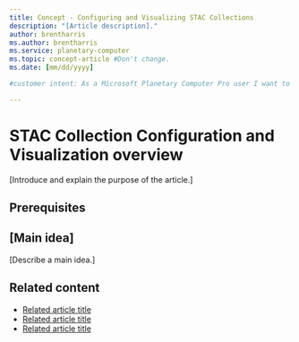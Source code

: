 ```yaml
---
title: Concept - Configuring and Visualizing STAC Collections
description: "[Article description]."
author: brentharris
ms.author: brentharris
ms.service: planetary-computer
ms.topic: concept-article #Don't change.
ms.date: [mm/dd/yyyy]

#customer intent: As a Microsoft Planetary Computer Pro user I want to understand how to configure my STAC Collection to help visualize my data. 

---
```


<!-- --------------------------------------

- Use this template with pattern instructions for:

Concept

- Before you sign off or merge:

Remove all comments except the customer intent.

- Feedback:

https://aka.ms/patterns-feedback

-->

# STAC Collection Configuration and Visualization overview

<!-- Required: Article headline - H1

Identify the product, service, or feature the
article covers.

-->

[Introduce and explain the purpose of the article.]

<!-- Required: Introductory paragraphs (no heading)

Write a brief introduction that can help the user
determine whether the article is relevant for them
and to describe the concept the article covers.

For definitive concepts, it's better to lead with a
sentence in the form, "X is a (type of) Y that does Z."

-->

## Prerequisites

<!--Optional: Prerequisites - H2

If this section is needed, make "Prerequisites" your
first H2 in the article.

Use clear and unambiguous language and use
an unordered list format. 

-->

## [Main idea]

[Describe a main idea.]

<!-- Required: Main ideas - H2

Use one or more H2 sections to describe the main ideas
of the concept.

Follow each H2 heading with a sentence about how
the section contributes to the whole. Then, describe 
the concept's critical features as you define what it is.

-->

## Related content

- [Related article title](link.md)
- [Related article title](link.md)
- [Related article title](link.md)

<!-- Optional: Related content - H2

Consider including a "Related content" H2 section that 
lists links to 1 to 3 articles the user might find helpful.

-->

<!--

Remove all comments except the customer intent
before you sign off or merge to the main branch.

-->